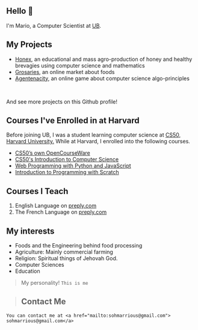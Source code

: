 ## Hello 👋
I'm Mario, a Computer Scientist at [UB](https://ubuea.cm).

## My Projects
<ul>
   <li><a href="https://honex.com">Honex</a><data>, an educational and mass agro-production of honey and 
   healthy brevagies using computer science and mathematics</data></li>
   <li><a href="https://grocery.com">Grosaries</a><data>, an online market about foods</data></li>
   <li><a href="https://agentcalcul.com">Agentenacity</a><data>, an online game about computer science algo-principles</data></li>   
</ul>
<br><p>And see more projects on this Github profile!</p>

## Courses I've Enrolled in at Harvard
<p><data> Before joining UB, I was a student learning computer science at
<a href="https://cs50.harvard.edu">CS50, Harvard University.</a> While at Harvard, I enrolled into the following courses.</data>
<br>
<ul>
	<li><a href="https://cs50.harvard.edu/x/2022/">CS50’s own OpenCourseWare</a></li>
	<li><a href="https://cs50.harvard.edu/x/2022/notes/0/">CS50's Introduction to Computer Science</a></li>
	<li><a href= "https://cs50.harvard.edu/web/2020/">Web Programming with Python and JavaScript</a></li>
	<li><a href="https://cs50.harvard.edu/scratch/2021/">Introduction to Programming with Scratch</a></li>
</ul>


## Courses I Teach
<ol><li>English Language on <a href="https://preply.com/en/tutor/950645/?pref=MjQyODcyOA==&id=1659842056.173593">preply.com</a></li>
<li>The French Language on <a href="https://preply.com/en/tutor/950645/?pref=MjQyODcyOA==&id=1659842056.173593">preply.com</a></li></ol>

## My interests
<ul>
<li><span>Foods and the Engineering behind food processing</span></li>
<li>Agriculture: Mainly commercial farming</li>
<li>Religion: Spiritual things of Jehovah God.</li>
<li>Computer Sciences</li>
<li>Education</li>
</ul>

> My personality!
`This is me`

>## Contact Me
`You can contact me at <a href="mailto:sohmarrious@gmail.com"> sohmarrious@gmail.com</a>`

